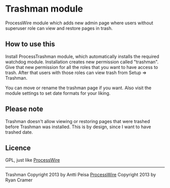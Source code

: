 # Trashman module

ProcessWire module which adds new admin page where users without superuser
role can view and restore pages in trash.

## How to use this

Install ProcessTrashman module, which automatically installs the required
watchdog module. Installation creates new permission called "trashman". 
Give that new permission for all the roles that you want to have access to 
trash. After that users with those roles can view trash from Setup => Trashman.

You can move or rename the trashman page if you want. Also visit the module
settings to set date formats for your liking. 

## Please note

Trashman doesn't allow viewing or restoring pages that were trashed before 
Trashman was installed. This is by design, since I want to have trashed date.

## Licence

GPL, just like [ProcessWire](https://github.com/ryancramerdesign/ProcessWire/blob/master/LICENSE.txt)

------
Trashman Copyright 2013 by Antti Peisa 
[ProcessWire](http://processwire.com) Copyright 2013 by Ryan Cramer



